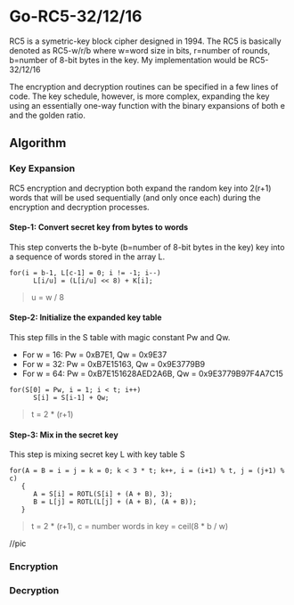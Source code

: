# Go-RC5-32/12/16

RC5 is a symetric-key block cipher designed in 1994. The RC5 is basically denoted as RC5-w/r/b where w=word size in bits, r=number of rounds, b=number of 8-bit bytes in the key. My implementation would be RC5-32/12/16

The encryption and decryption routines can be specified in a few lines of code. The key schedule, however, is more complex, expanding the key using an essentially one-way function with the binary expansions of both e and the golden ratio.

## Algorithm

### Key Expansion
RC5 encryption and decryption both expand the random key into 2(r+1) words that will be used sequentially (and only once each) during the encryption and decryption processes.

#### Step-1: Convert secret key from bytes to words
This step converts the b-byte (b=number of 8-bit bytes in the key) key into a sequence of words stored in the array L.
```
for(i = b-1, L[c-1] = 0; i != -1; i--)
      L[i/u] = (L[i/u] << 8) + K[i];
```
> u = w / 8

#### Step-2: Initialize the expanded key table
This step fills in the S table with magic constant Pw and Qw.
* For w = 16: Pw = 0xB7E1, Qw = 0x9E37
* For w = 32: Pw = 0xB7E15163, Qw = 0x9E3779B9
* For w = 64: Pw = 0xB7E151628AED2A6B, Qw = 0x9E3779B97F4A7C15
```
for(S[0] = Pw, i = 1; i < t; i++)
      S[i] = S[i-1] + Qw;
```
> t = 2 * (r+1)

#### Step-3: Mix in the secret key
This step is mixing secret key L with key table S
```
for(A = B = i = j = k = 0; k < 3 * t; k++, i = (i+1) % t, j = (j+1) % c)
   {
      A = S[i] = ROTL(S[i] + (A + B), 3);
      B = L[j] = ROTL(L[j] + (A + B), (A + B));
   }
```
> t = 2 * (r+1), c = number words in key = ceil(8 * b / w)

//pic

### Encryption


### Decryption

